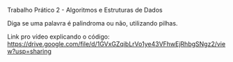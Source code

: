 Trabalho Prático 2 - Algoritmos e Estruturas de Dados

Diga se uma palavra é palindroma ou não, utilizando pilhas.

Link pro vídeo explicando o código: https://drive.google.com/file/d/1GVxGZqibLrVo1ye43VFhwEjRhbgSNgz2/view?usp=sharing

